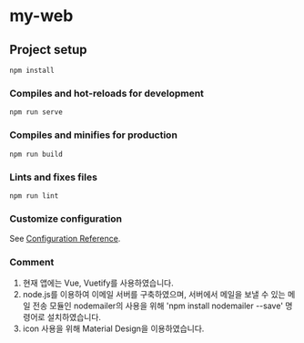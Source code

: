 # my-web

## Project setup
```
npm install
```

### Compiles and hot-reloads for development
```
npm run serve
```

### Compiles and minifies for production
```
npm run build
```

### Lints and fixes files
```
npm run lint
```

### Customize configuration
See [Configuration Reference](https://cli.vuejs.org/config/).

### Comment
1. 현재 앱에는 Vue, Vuetify를 사용하였습니다.
2. node.js를 이용하여 이메일 서버를 구축하였으며, 서버에서 메일을 보낼 수 있는 메일 전송 모듈인 nodemailer의 사용을 위해 'npm install nodemailer --save' 명령어로 설치하였습니다.
3. icon 사용을 위해 Material Design을 이용하였습니다.

